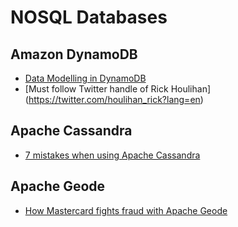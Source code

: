 # NOSQL Databases

## Amazon DynamoDB 
- [Data Modelling in DynamoDB](https://www.youtube.com/watch?v=6yqfmXiZTlM)
- [Must follow Twitter handle of Rick Houlihan] (https://twitter.com/houlihan_rick?lang=en)


## Apache Cassandra 
- [7 mistakes when using Apache Cassandra](https://blog.softwaremill.com/7-mistakes-when-using-apache-cassandra-51d2cf6df519)

## Apache Geode
- [How Mastercard fights fraud with Apache Geode](https://content.pivotal.io/blog/how-mastercard-fights-fraud-with-apache-geode)